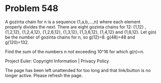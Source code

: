 #   Problem 548

   A gozinta chain for n is a sequence {1,a,b,...,n} where each element
   properly divides the next.
   There are eight gozinta chains for 12:
   {1,12} ,{1,2,12}, {1,2,4,12}, {1,2,6,12}, {1,3,12}, {1,3,6,12}, {1,4,12}
   and {1,6,12}.
   Let g(n) be the number of gozinta chains for n, so g(12)=8.
   g(48)=48 and g(120)=132.

   Find the sum of the numbers n not exceeding 10^16 for which g(n)=n.

   Project Euler: Copyright Information | Privacy Policy

   The page has been left unattended for too long and that link/button is no
   longer active. Please refresh the page.
